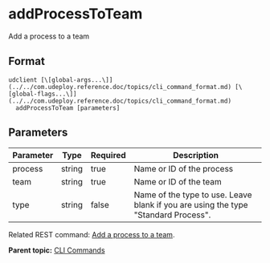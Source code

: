 # addProcessToTeam

Add a process to a team

## Format

```
udclient [\[global-args...\]](../../com.udeploy.reference.doc/topics/cli_command_format.md) [\[global-flags...\]](../../com.udeploy.reference.doc/topics/cli_command_format.md)
  addProcessToTeam [parameters]
```

## Parameters

|Parameter|Type|Required|Description|
|---------|----|--------|-----------|
|process|string|true|Name or ID of the process|
|team|string|true|Name or ID of the team|
|type|string|false|Name of the type to use. Leave blank if you are using the type "Standard Process".|

Related REST command: [Add a process to a team](rest_cli_process_teams_put.md).

**Parent topic:** [CLI Commands](../../com.udeploy.reference.doc/topics/cli_commands.md)

